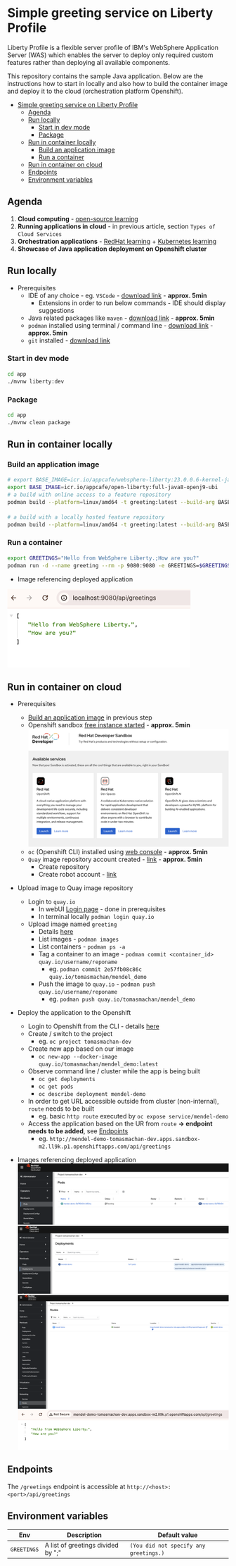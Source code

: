 # Simple greeting service on Liberty Profile

Liberty Profile is a flexible server profile of IBM's WebSphere Application Server (WAS) which enables the server to deploy only required custom features rather than deploying all available components.

This repository contains the sample Java application. Below are the instructions how to start in locally and also how to build the container image and deploy it to the cloud (orchestration platform Openshift).

- [Simple greeting service on Liberty Profile](#simple-greeting-service-on-liberty-profile)
  - [Agenda](#agenda)
  - [Run locally](#run-locally)
    - [Start in dev mode](#start-in-dev-mode)
    - [Package](#package)
  - [Run in container locally](#run-in-container-locally)
    - [Build an application image](#build-an-application-image)
    - [Run a container](#run-a-container)
  - [Run in container on cloud](#run-in-container-on-cloud)
  - [Endpoints](#endpoints)
  - [Environment variables](#environment-variables)

## Agenda

1. **Cloud computing** - [open-source learning](https://www.javatpoint.com/introduction-to-cloud-computing)
1. **Running applications in cloud** - in previous article, section `Types of Cloud Services`
1. **Orchestration applications** - [RedHat learning](https://www.redhat.com/en/topics/automation/what-is-orchestration) + [Kubernetes learning](https://kubernetes.io/docs/concepts/overview/)
1. **Showcase of Java application deployment on Openshift cluster**

## Run locally

- Prerequisites
  - IDE of any choice - eg. `VSCode` - [download link](https://code.visualstudio.com/) - **approx. 5min**
    - Extensions in order to run below commands - IDE should display suggestions
  - Java related packages like `maven` - [download link](https://maven.apache.org/install.html) - **approx. 5min**
  - `podman` installed using terminal / command line - [download link](https://podman.io/docs/installation) - **approx. 5min**
  - `git` installed - [download link](https://git-scm.com/book/en/v2/Getting-Started-Installing-Git)

### Start in dev mode

```bash
cd app
./mvnw liberty:dev
```

### Package

```bash
cd app
./mvnw clean package
```

## Run in container locally

### Build an application image

```bash
# export BASE_IMAGE=icr.io/appcafe/websphere-liberty:23.0.0.6-kernel-java8-openj9-ubi
export BASE_IMAGE=icr.io/appcafe/open-liberty:full-java8-openj9-ubi
# a build with online access to a feature repository
podman build --platform=linux/amd64 -t greeting:latest --build-arg BASE_IMAGE=$BASE_IMAGE .

# a build with a locally hosted feature repository
podman build --platform=linux/amd64 -t greeting:latest --build-arg BASE_IMAGE=$BASE_IMAGE --build-arg FEATURE_REPO_URL="http://host.containers.internal:8080/23.0.0.6/repo.zip" --build-arg VERBOSE=true .
```

### Run a container

```bash
export GREETINGS="Hello from WebSphere Liberty.;How are you?"
podman run -d --name greeting --rm -p 9080:9080 -e GREETINGS=$GREETINGS greeting:latest
```

- Image referencing deployed application

![Listing result - local](pics/output_local.png)

## Run in container on cloud

- Prerequisites
  - [Build an application image](#build-an-application-image) in previous step
  - Openshift sandbox [free instance started](https://developers.redhat.com/developer-sandbox) - **approx. 5min**
    ![Red Hat Openshift](pics/RHOCP.png)
  - `oc` (Openshift CLI) installed using [web console](https://docs.openshift.com/container-platform/4.14/cli_reference/openshift_cli/getting-started-cli.html#cli-installing-cli-web-console_cli-developer-commands) - **approx. 5min**
  - `Quay` image repository account created - [link](https://quay.io/) - **approx. 5min**
    - Create repository
    - Create robot account - [link](https://docs.quay.io/glossary/robot-accounts.html)

- Upload image to Quay image repository
  - Login to `quay.io`
    - In webUI [Login page](https://quay.io/repository/) - done in prerequisites
    - In terminal locally `podman login quay.io`
  - Upload image named `greeting`
    - Details [here](https://docs.quay.io/solution/getting-started.html)
    - List images - `podman images`
    - List containers - `podman ps -a`
    - Tag a container to an image - `podman commit <container_id> quay.io/username/reponame`
      - eg. `podman commit 2e57fb08c86c quay.io/tomasmachan/mendel_demo`
    - Push the image to `quay.io` - `podman push quay.io/username/reponame`
      - eg. `podman push quay.io/tomasmachan/mendel_demo`
- Deploy the application to the Openshift
  - Login to Openshift from the CLI - details [here](https://docs.openshift.com/container-platform/4.14/getting_started/openshift-cli.html)
  - Create / switch to the project
    - eg. `oc project tomasmachan-dev`
  - Create new app based on our image
    - `oc new-app --docker-image quay.io/tomasmachan/mendel_demo:latest`
  - Observe command line / cluster while the app is being built
    - `oc get deployments`
    - `oc get pods`
    - `oc describe deployment mendel-demo`
  - In order to get URL accessible outside from cluster (non-internal), `route` needs to be built
    - eg. basic `http route` executed by `oc expose service/mendel-demo`
  - Access the application based on the UR from `route` **-> endpoint needs to be added**, see [Endpoints](#endpoints)
    - eg. `http://mendel-demo-tomasmachan-dev.apps.sandbox-m2.ll9k.p1.openshiftapps.com/api/greetings`

- Images referencing deployed application
    ![Listing pod](pics/pod.png)
    ![Listing deployment](pics/deployment.png)
    ![Listing route](pics/route.png)
    ![Listing result - cloud](pics/output_cloud.png)

## Endpoints

The `/greetings` endpoint is accessible at `http://<host>:<port>/api/greetings`

## Environment variables

| Env         | Description                        | Default value                          |
| ----------- | ---------------------------------- | -------------------------------------- |
| `GREETINGS` | A list of greetings divided by ";" | `(You did not specify any greetings.)` |
